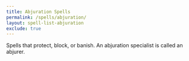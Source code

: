 ```yaml
---
title: Abjuration Spells
permalink: /spells/abjuration/
layout: spell-list-abjuration
exclude: true
---
```

Spells that protect, block, or banish. An abjuration specialist is called an abjurer. 